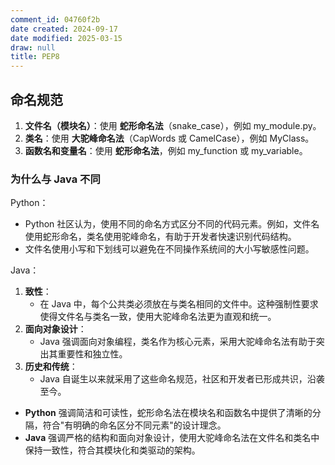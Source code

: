 ```yaml
---
comment_id: 04760f2b
date created: 2024-09-17
date modified: 2025-03-15
draw: null
title: PEP8
---
```

## 命名规范

1. **文件名（模块名）**：使用 **蛇形命名法**（snake_case），例如 my_module.py。
2. **类名**：使用 **大驼峰命名法**（CapWords 或 CamelCase），例如 MyClass。
3. **函数名和变量名**：使用 **蛇形命名法**，例如 my_function 或 my_variable。

### 为什么与 Java 不同

Python：

- Python 社区认为，使用不同的命名方式区分不同的代码元素。例如，文件名使用蛇形命名，类名使用驼峰命名，有助于开发者快速识别代码结构。
- 文件名使用小写和下划线可以避免在不同操作系统间的大小写敏感性问题。

Java：

1. **致性**：
	- 在 Java 中，每个公共类必须放在与类名相同的文件中。这种强制性要求使得文件名与类名一致，使用大驼峰命名法更为直观和统一。
2. **面向对象设计**：
	- Java 强调面向对象编程，类名作为核心元素，采用大驼峰命名法有助于突出其重要性和独立性。
3. **历史和传统**：
	- Java 自诞生以来就采用了这些命名规范，社区和开发者已形成共识，沿袭至今。
- **Python** 强调简洁和可读性，蛇形命名法在模块名和函数名中提供了清晰的分隔，符合"有明确的命名区分不同元素"的设计理念。
- **Java** 强调严格的结构和面向对象设计，使用大驼峰命名法在文件名和类名中保持一致性，符合其模块化和类驱动的架构。

